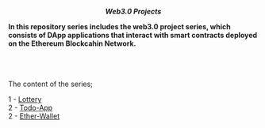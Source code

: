 **_<center> Web3.0 Projects </center>_**

**In this repository series includes the web3.0 project series, which consists of DApp applications that interact with smart contracts deployed on the Ethereum Blockcahin Network.**

<br>

<br>

<br>
The content of the series;

<br>

1 - [Lottery](01-lottery/README.md) <br>
2 - [Todo-App](02-todo-app/README.md) <br>
2 - [Ether-Wallet](03-ether-wallet-dapp.md) <br>

